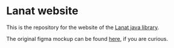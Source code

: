 # Lanat website

This is the repository for the website of the [Lanat java library](https://github.com/DarviL82/Lanat).

The original figma mockup can be found [here](https://www.figma.com/file/02OiKorN4ShvL2gSCUQ8LV/lanat?type=design&node-id=1%3A10&mode=design&t=mqhzH9iYmhWS7NCt-1), if you are curious.
